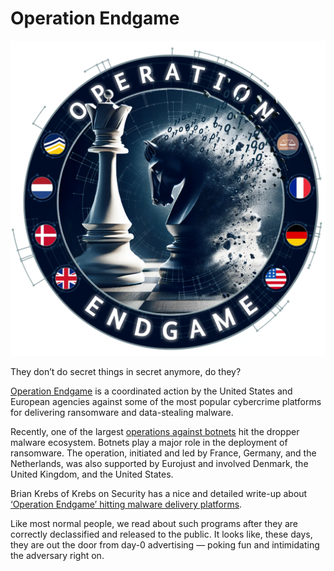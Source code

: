 # Operation Endgame

<a href="https://www.operation-endgame.com" title="Operation Endgame"><img class="right small" src="/static/2024/operation-endgame-logo.webp" alt="Operation Endgame"></a>

They don’t do secret things in secret anymore, do they?

[Operation Endgame](https://www.operation-endgame.com) is a coordinated action by the United States and European agencies against some of the most popular cybercrime platforms for delivering ransomware and data-stealing malware.

Recently, one of the largest [operations against botnets](https://www.europol.europa.eu/media-press/newsroom/news/largest-ever-operation-against-botnets-hits-dropper-malware-ecosystem) hit the dropper malware ecosystem. Botnets play a major role in the deployment of ransomware. The operation, initiated and led by France, Germany, and the Netherlands, was also supported by Eurojust and involved Denmark, the United Kingdom, and the United States.

Brian Krebs of Krebs on Security has a nice and detailed write-up about [‘Operation Endgame’ hitting malware delivery platforms](https://krebsonsecurity.com/2024/05/operation-endgame-hits-malware-delivery-platforms/).

Like most normal people, we read about such programs after they are correctly declassified and released to the public. It looks like, these days, they are out the door from day-0 advertising — poking fun and intimidating the adversary right on.
